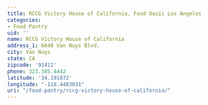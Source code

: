 ```yaml
---
title: RCCG Victory House of California, Food Oasis Los Angeles
categories:
- Food Pantry
uid: ''
name: RCCG Victory House of California
address_1: 6640 Van Nuys Blvd.
city: Van Nuys
state: CA
zipcode: '91411'
phone: 323.385.4442
latitude: '34.191872'
longitude: "-118.4483031"
uri: "/food-pantry/rccg-victory-house-of-california/"
---
```


